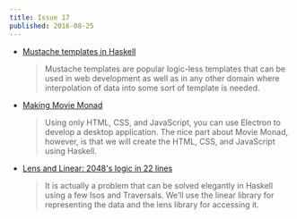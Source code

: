 ```yaml
---
title: Issue 17
published: 2016-08-25
---
```


- [Mustache templates in Haskell](https://www.stackbuilders.com/tutorials/haskell/mustache-templates/)

  > Mustache templates are popular logic-less templates that can be used in web development as well as in any other domain where interpolation of data into some sort of template is needed.

- [Making Movie Monad](https://lettier.github.io/posts/2016-08-15-making-movie-monad.html)

  > Using only HTML, CSS, and JavaScript, you can use Electron to develop a desktop application. The nice part about Movie Monad, however, is that we will create the HTML, CSS, and JavaScript using Haskell.

- [Lens and Linear: 2048's logic in 22 lines](http://www.nmattia.com/posts/2016-08-19-lens-linear-2048.html)

  > It is actually a problem that can be solved elegantly in Haskell using a few Isos and Traversals. We’ll use the linear library for representing the data and the lens library for accessing it.
